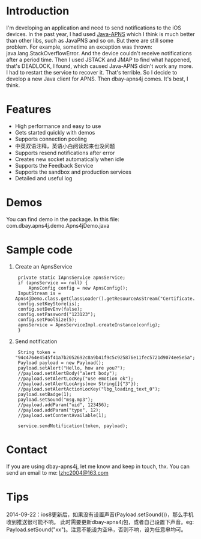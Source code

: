 Introduction
==================

I'm developing an application and need to send notifications to the iOS devices.
In the past year, I had used [Java-APNS](https://github.com/notnoop/java-apns) which I think is much better than other libs,
such as JavaPNS and so on. But there are still some problem. For example, sometime an exception was thrown: java.lang.StackOverflowError.
And the device couldn't receive notifications after a period time. Then I used JSTACK and JMAP to find what happened, that's DEADLOCK, I found, 
which caused Java-APNS didn't work any more. I had to restart the service to recover it. That's terrible.
So I decide to develop a new Java client for APNS. Then dbay-apns4j comes. It's best, I think.

Features
==================
* High performance and easy to use
* Gets started quickly with demos
* Supports connection pooling
* 中英双语注释，英语小白阅读起来也没问题
* Supports resend notifications after error
* Creates new socket automatically when idle
* Supports the Feedback Service
* Supports the sandbox and production services
* Detailed and useful log

Demos
==================
You can find demo in the package.
In this file: com.dbay.apns4j.demo.Apns4jDemo.java

Sample code
==================
1. Create an ApnsService

        private static IApnsService apnsService;
        if (apnsService == null) {
            ApnsConfig config = new ApnsConfig();
	    InputStream is = Apns4jDemo.class.getClassLoader().getResourceAsStream("Certificate.p12");
	    config.setKeyStore(is);
	    config.setDevEnv(false);
	    config.setPassword("123123");
	    config.setPoolSize(5);
	    apnsService = ApnsServiceImpl.createInstance(config);
        }

2. Send notification

        String token = "94c4764e4545f41a7b2052692c8a9b41f9c5c925876e11fec5721d9074ee5e5a";
        Payload payload = new Payload();
        payload.setAlert("Hello, how are you?");
        //payload.setAlertBody("alert body");
        //payload.setAlertLocKey("use emotion ok");
        //payload.setAlertLocArgs(new String[]{"3"});
        //payload.setAlertActionLocKey("lbg_loading_text_0");
        payload.setBadge(1);
        payload.setSound("msg.mp3");
        //payload.addParam("uid", 123456);
        //payload.addParam("type", 12);
        //payload.setContentAvailable(1);

        service.sendNotification(token, payload);

Contact
==================
If you are using dbay-apns4j, let me know and keep in touch, thx.
You can send an email to me: lzhc2004@163.com

Tips
==================
2014-09-22：ios8更新后，如果没有设置声音(Payload.setSound())，那么手机收到推送很可能不响。
此时需要更新dbay-apns4j包，或者自己设置下声音。eg: Payload.setSound("xx")。注意不能设为空串，否则不响，设为任意串均可。
